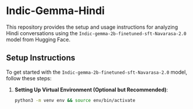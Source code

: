 # Indic-Gemma-Hindi
This repository provides the setup and usage instructions for analyzing Hindi conversations using the `Indic-gemma-2b-finetuned-sft-Navarasa-2.0` model from Hugging Face.

## Setup Instructions

To get started with the `Indic-gemma-2b-finetuned-sft-Navarasa-2.0` model, follow these steps:

1. **Setting Up Virtual Environment (Optional but Recommended)**:
   ```bash
   python3 -m venv env && source env/bin/activate
